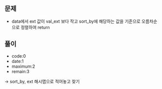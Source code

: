 ## 문제
- data에서 ext 값이 val_ext 보다 작고 sort_by에 해당하는 값을 기준으로 오름차순으로 정렬하여 return

## 풀이
- code:0
- date:1
- maximum:2
- remain:3

-> sort_by, ext 해시맵으로 적어놓고 찾기
